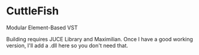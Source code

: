# CuttleFish
Modular Element-Based VST

Building requires JUCE Library and Maximilian. Once I have a good working version, I'll add a .dll here so you don't need that.
